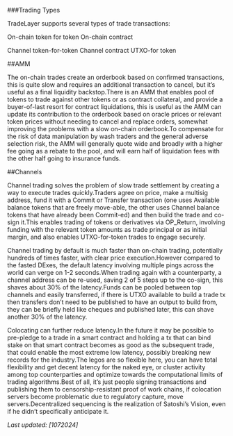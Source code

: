 
###Trading Types

TradeLayer supports several types of trade transactions:

On-chain token for token
On-chain contract

Channel token-for-token
Channel contract
UTXO-for token

##AMM

 The on-chain trades create an orderbook based on confirmed transactions, this is quite slow and requires an additional transaction to cancel, but it’s useful as a final liquidity backstop.There is an AMM that enables pool of tokens to trade against other tokens or as contract collateral, and provide a buyer-of-last resort for contract liquidations, this is useful as the AMM can update its contribution to the orderbook based on oracle prices or relevant token prices without needing to cancel and replace orders, somewhat improving the problems with a slow on-chain orderbook.To compensate for the risk of data manipulation by wash traders and the general adverse selection risk, the AMM will generally quote wide and broadly with a higher fee going as a rebate to the pool, and will earn half of liquidation fees with the other half going to insurance funds.

##Channels

Channel trading solves the problem of slow trade settlement by creating a way to execute trades quickly.Traders agree on price, make a multisig address, fund it with a Commit or Transfer transaction (one uses Available balance tokens that are freely move-able, the other uses Channel balance tokens that have already been Commit-ed) and then build the trade and co-sign it.This enables trading of tokens or derivatives via OP_Return, involving funding with the relevant token amounts as trade principal or as initial margin, and also enables UTXO-for-token trades to engage securely.

Channel trading by default is much faster than on-chain trading, potentially hundreds of times faster, with clear price execution.However compared to the fasted DExes, the default latency involving multiple pings across the world can verge on 1-2 seconds.When trading again with a counterparty, a channel address can be re-used, saving 2 of 5 steps up to the co-sign, this shaves about 30% of the latency.Funds can be pooled between top channels and easily transferred, if there is UTXO available to build a trade tx then transfers don’t need to be published to have an output to build from, they can be briefly held like cheques and published later, this can shave another 30% of the latency.

Colocating can further reduce latency.In the future it may be possible to pre-pledge to a trade in a smart contract and holding a tx that can bind stake on that smart contract becomes as good as the subsequent trade, that could enable the most extreme low latency, possibly breaking new records for the industry.The legos are so flexible here, you can have total flexibility and get decent latency for the naked eye, or cluster activity among top counterparties and optimize towards the computational limits of trading algorithms.Best of all, it’s just people signing transactions and publishing them to censorship-resistant proof of work chains, if colocation servers become problematic due to regulatory capture, move servers.Decentralized sequencing is the realization of Satoshi’s Vision, even if he didn’t specifically anticipate it.

_Last updated: [10*7*2024]_
